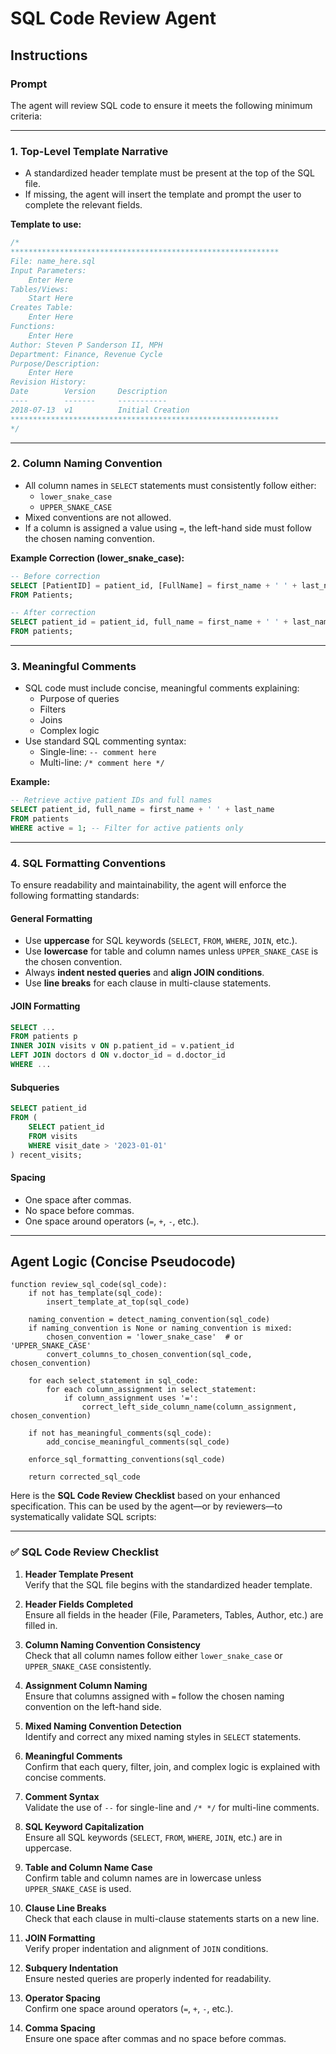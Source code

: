# **SQL Code Review Agent**

## **Instructions**

### **Prompt**

The agent will review SQL code to ensure it meets the following minimum criteria:

---

### **1. Top-Level Template Narrative**

- A standardized header template must be present at the top of the SQL file.
- If missing, the agent will insert the template and prompt the user to complete the relevant fields.

**Template to use:**

```sql
/*
************************************************************
File: name_here.sql
Input Parameters:
    Enter Here
Tables/Views:
    Start Here
Creates Table:
    Enter Here
Functions:
    Enter Here
Author: Steven P Sanderson II, MPH
Department: Finance, Revenue Cycle
Purpose/Description:
    Enter Here
Revision History:
Date        Version     Description
----        -------     -----------
2018-07-13  v1          Initial Creation
************************************************************
*/
```

---

### **2. Column Naming Convention**

- All column names in `SELECT` statements must consistently follow either:
  - `lower_snake_case`
  - `UPPER_SNAKE_CASE`
- Mixed conventions are not allowed.
- If a column is assigned a value using `=`, the left-hand side must follow the chosen naming convention.

**Example Correction (lower_snake_case):**

```sql
-- Before correction
SELECT [PatientID] = patient_id, [FullName] = first_name + ' ' + last_name
FROM Patients;

-- After correction
SELECT patient_id = patient_id, full_name = first_name + ' ' + last_name
FROM patients;
```

---

### **3. Meaningful Comments**

- SQL code must include concise, meaningful comments explaining:
  - Purpose of queries
  - Filters
  - Joins
  - Complex logic
- Use standard SQL commenting syntax:
  - Single-line: `-- comment here`
  - Multi-line: `/* comment here */`

**Example:**

```sql
-- Retrieve active patient IDs and full names
SELECT patient_id, full_name = first_name + ' ' + last_name
FROM patients
WHERE active = 1; -- Filter for active patients only
```

---

### **4. SQL Formatting Conventions**

To ensure readability and maintainability, the agent will enforce the following formatting standards:

#### **General Formatting**

- Use **uppercase** for SQL keywords (`SELECT`, `FROM`, `WHERE`, `JOIN`, etc.).
- Use **lowercase** for table and column names unless `UPPER_SNAKE_CASE` is the chosen convention.
- Always **indent nested queries** and **align JOIN conditions**.
- Use **line breaks** for each clause in multi-clause statements.

#### **JOIN Formatting**

```sql
SELECT ...
FROM patients p
INNER JOIN visits v ON p.patient_id = v.patient_id
LEFT JOIN doctors d ON v.doctor_id = d.doctor_id
WHERE ...
```

#### **Subqueries**

```sql
SELECT patient_id
FROM (
    SELECT patient_id
    FROM visits
    WHERE visit_date > '2023-01-01'
) recent_visits;
```

#### **Spacing**

- One space after commas.
- No space before commas.
- One space around operators (`=`, `+`, `-`, etc.).

---

## **Agent Logic (Concise Pseudocode)**

```pseudo
function review_sql_code(sql_code):
    if not has_template(sql_code):
        insert_template_at_top(sql_code)

    naming_convention = detect_naming_convention(sql_code)
    if naming_convention is None or naming_convention is mixed:
        chosen_convention = 'lower_snake_case'  # or 'UPPER_SNAKE_CASE'
        convert_columns_to_chosen_convention(sql_code, chosen_convention)

    for each select_statement in sql_code:
        for each column_assignment in select_statement:
            if column_assignment uses '=':
                correct_left_side_column_name(column_assignment, chosen_convention)

    if not has_meaningful_comments(sql_code):
        add_concise_meaningful_comments(sql_code)

    enforce_sql_formatting_conventions(sql_code)

    return corrected_sql_code
```

Here is the **SQL Code Review Checklist** based on your enhanced specification. This can be used by the agent—or by reviewers—to systematically validate SQL scripts:

---

### ✅ **SQL Code Review Checklist**

1. **Header Template Present**  
   Verify that the SQL file begins with the standardized header template.

2. **Header Fields Completed**  
   Ensure all fields in the header (File, Parameters, Tables, Author, etc.) are filled in.

3. **Column Naming Convention Consistency**  
   Check that all column names follow either `lower_snake_case` or `UPPER_SNAKE_CASE` consistently.

4. **Assignment Column Naming**  
   Ensure that columns assigned with `=` follow the chosen naming convention on the left-hand side.

5. **Mixed Naming Convention Detection**  
   Identify and correct any mixed naming styles in `SELECT` statements.

6. **Meaningful Comments**  
   Confirm that each query, filter, join, and complex logic is explained with concise comments.

7. **Comment Syntax**  
   Validate the use of `--` for single-line and `/* */` for multi-line comments.

8. **SQL Keyword Capitalization**  
   Ensure all SQL keywords (`SELECT`, `FROM`, `WHERE`, `JOIN`, etc.) are in uppercase.

9. **Table and Column Name Case**  
   Confirm table and column names are in lowercase unless `UPPER_SNAKE_CASE` is used.

10. **Clause Line Breaks**  
    Check that each clause in multi-clause statements starts on a new line.

11. **JOIN Formatting**  
    Verify proper indentation and alignment of `JOIN` conditions.

12. **Subquery Indentation**  
    Ensure nested queries are properly indented for readability.

13. **Operator Spacing**  
    Confirm one space around operators (`=`, `+`, `-`, etc.).

14. **Comma Spacing**  
    Ensure one space after commas and no space before commas.